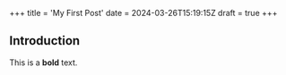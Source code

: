 +++
title = 'My First Post'
date = 2024-03-26T15:19:15Z
draft = true
+++
## Introduction
This is a **bold** text.
